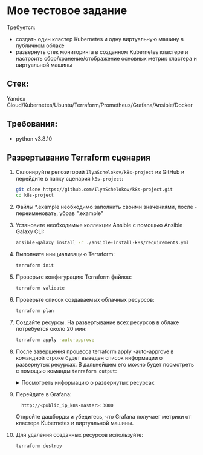 # Мое тестовое задание
Требуется:
- создать один кластер Kubernetes и одну виртуальную машину в публичном облаке
- развернуть стек мониторинга в созданном Kubernetes кластере и настроить сбор/хранение/отображение основных метрик кластера и виртуальной машины

## Стек:
Yandex Cloud/Kubernetes/Ubuntu/Terraform/Prometheus/Grafana/Ansible/Docker

## Требования:
- python v3.8.10

## Развертывание Terraform сценария
1. Склонируйте репозиторий `IlyaSchelokov/k8s-project` из GitHub и перейдите в папку сценария `k8s-project`:
    ```bash
    git clone https://github.com/IlyaSchelokov/k8s-project.git
    cd k8s-project
    ```
2. Файлы *.example необходимо заполнить своими значениями, после - переименовать, убрав ".example"    
3. Установите необходимые коллекции Ansible с помощью Ansible Galaxy CLI:
   ```bash
   ansible-galaxy install -r ./ansible-install-k8s/requirements.yml
   ```   
4. Выполните инициализацию Terraform:
    ```bash
    terraform init
    ```
5. Проверьте конфигурацию Terraform файлов:
    ```bash
    terraform validate
    ```
6. Проверьте список создаваемых облачных ресурсов:
    ```bash
    terraform plan
    ```
7. Создайте ресурсы. На развертывание всех ресурсов в облаке потребуется около 20 мин:
    ```bash
    terraform apply -auto-approve
    ```
8. После завершения процесса terraform apply -auto-approve в командной строке будет выведен список информации о развернутых ресурсах. В дальнейшем его можно будет посмотреть с помощью команды `terraform output`:

    <details>
    <summary>Посмотреть информацию о развернутых ресурсах</summary>

    | Название | Описание |
    | ----------- | ----------- |
    | `public_ip_k8s-master` | Публичный IP-адрес k8s-master

    </details>

9. Перейдите в Grafana:
    ```bash
      http://<public_ip_k8s-master>:3000
    ```
   Откройте дашборды и убедитесь, что Grafana получает метрики от кластера Kubernetes и виртуальной машины.

10. Для удаления созданных ресурсов используйте:
    ```bash
    terraform destroy
    ```
